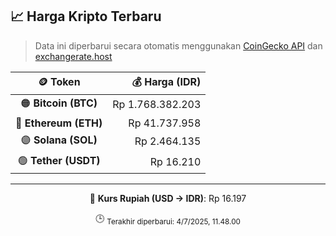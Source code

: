 

<!-- HARGA_KRIPTO -->
## 📈 Harga Kripto Terbaru

> Data ini diperbarui secara otomatis menggunakan [CoinGecko API](https://www.coingecko.com/) dan [exchangerate.host](https://exchangerate.host/)

<div align="center">

| 🪙 Token | 💰 Harga (IDR) |
|:------:|---------------:|
| 🟠 **Bitcoin (BTC)**   | Rp 1.768.382.203 |
| 🔵 **Ethereum (ETH)**  | Rp 41.737.958 |
| 🟣 **Solana (SOL)**    | Rp 2.464.135 |
| 🟢 **Tether (USDT)**   | Rp 16.210 |

---

💱 **Kurs Rupiah (USD → IDR)**: Rp 16.197

🕒 <sub>Terakhir diperbarui: 4/7/2025, 11.48.00</sub>

</div>
<!-- /HARGA_KRIPTO -->